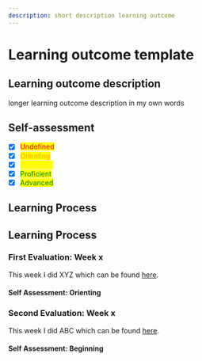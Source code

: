 ```yaml
---
description: short description learning outcome
---
```


# Learning outcome template

## Learning outcome description

longer learning outcome description in my own words

## Self-assessment

* [x] <mark style="color:red;">Undefined</mark>
* [x] <mark style="color:orange;">Orienting</mark>
* [x] <mark style="color:yellow;">Beginning</mark>
* [x] <mark style="color:green;">Proficient</mark>
* [x] <mark style="color:green;">Advanced</mark>

## Learning Process

## Learning Process

### First Evaluation: Week x

This week I did XYZ which can be found [here](https://youtu.be/dQw4w9WgXcQ).&#x20;

#### Self Assessment: Orienting

### Second Evaluation: Week x

This week I did ABC which can be found [here](https://youtu.be/dQw4w9WgXcQ).&#x20;

#### Self Assessment: Beginning

